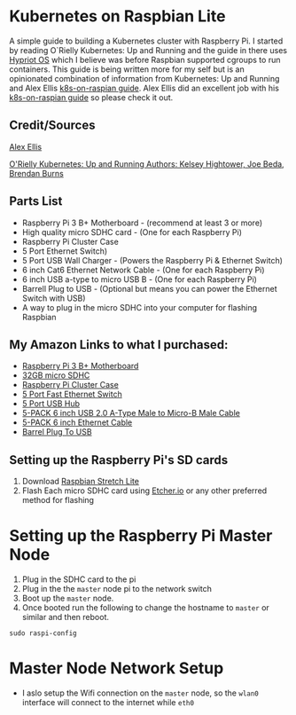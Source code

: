 # Kubernetes on Raspbian Lite

A simple guide to building a Kubernetes cluster with Raspberry Pi. I started by reading O`Rielly Kubernetes: Up and Running and the guide in there uses [Hypriot OS](https://blog.hypriot.com/) which I believe was before Raspbian supported cgroups to run containers. This guide is being written more for my self but is an opinionated combination of information from Kubernetes: Up and Running and Alex Ellis [k8s-on-raspian guide](https://github.com/alexellis/k8s-on-raspbian). Alex Ellis did an excellent job with his [k8s-on-raspian guide](https://github.com/alexellis/k8s-on-raspbian) so please check it out.

## Credit/Sources
[Alex Ellis](https://github.com/alexellis/)

[O'Rielly Kubernetes: Up and Running Authors: Kelsey Hightower, Joe Beda, Brendan Burns](https://www.oreilly.com/library/view/kubernetes-up-and/9781491935668/copyright-page01.html)

## Parts List
* Raspberry Pi 3 B+ Motherboard - (recommend at least 3 or more)
* High quality micro SDHC card - (One for each Raspberry Pi)
* Raspberry Pi Cluster Case
* 5 Port Ethernet Switch)
* 5 Port USB Wall Charger - (Powers the Raspberry Pi & Ethernet Switch)
* 6 inch Cat6 Ethernet Network Cable - (One for each Raspberry Pi)
* 6 inch USB a-type to micro USB B - (One for each Raspberry Pi)
* Barrell Plug to USB - (Optional but means you can power the Ethernet Switch with USB)
* A way to plug in the micro SDHC into your computer for flashing Raspbian

## My Amazon Links to what I purchased:
* [Raspberry Pi 3 B+ Motherboard](https://www.amazon.com/gp/product/B07BDR5PDW/ref=ppx_yo_dt_b_asin_title_o03_s00?ie=UTF8&psc=1)
* [32GB micro SDHC](https://www.amazon.com/gp/product/B073JWXGNT/ref=ppx_yo_dt_b_asin_title_o02_s00?ie=UTF8&psc=1)
* [Raspberry Pi Cluster Case](https://www.amazon.com/gp/product/B07CTG5N3V/ref=ppx_yo_dt_b_asin_title_o03_s00?ie=UTF8&psc=1)
* [5 Port Fast Ethernet Switch](https://www.amazon.com/gp/product/B000FNFSPY/ref=ppx_od_dt_b_asin_title_s00?ie=UTF8&psc=1)
* [5 Port USB Hub](https://www.amazon.com/gp/product/B07DNQJSC4/ref=ppx_yo_dt_b_asin_title_o03_s00?ie=UTF8&psc=1)
* [5-PACK 6 inch USB 2.0 A-Type Male to Micro-B Male Cable](https://www.amazon.com/gp/product/B00D0XUKIQ/ref=ppx_yo_dt_b_asin_title_o04_s00?ie=UTF8&psc=1)
* [5-PACK 6 inch Ethernet Cable](https://www.amazon.com/gp/product/B01HC11V4I/ref=ppx_od_dt_b_asin_title_s00?ie=UTF8&psc=1)
* [Barrel Plug To USB](https://www.amazon.com/gp/product/B01C5KQD5I/ref=ppx_yo_dt_b_asin_title_o00_s00?ie=UTF8&psc=1)

## Setting up the Raspberry Pi's SD cards
1. Download [Raspbian Stretch Lite](https://www.raspberrypi.org/downloads/raspbian/)
1. Flash Each micro SDHC card using [Etcher.io](https://etcher.io) or any other preferred method for flashing

# Setting up the Raspberry Pi Master Node
1. Plug in the SDHC card to the pi
1. Plug in the the `master` node pi to the network switch
1. Boot up the `master` node.
1. Once booted run the following to change the hostname to `master` or similar and then reboot.

```
sudo raspi-config
```

# Master Node Network Setup
  * I aslo setup the Wifi connection on the `master` node, so the `wlan0` interface will connect to the internet while `eth0` 









